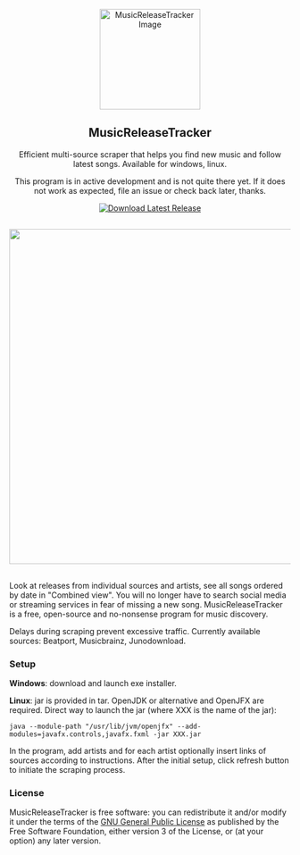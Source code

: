 <p align="center">
  <img src="https://github.com/BLCK-B/MusicReleaseTracker/assets/123077751/f432e824-6772-401e-8419-90da707887f4" width="180px" alt="MusicReleaseTracker Image">
</p>

<h2 align="center">MusicReleaseTracker</h2>

<p align="center">
Efficient multi-source scraper that helps you find new music and follow latest songs. Available for windows, linux.
</p>
<p align="center">
This program is in active development and is not quite there yet. If it does not work as expected, file an issue or check back later, thanks.
</p>

<p align="center">
  <a href="https://github.com/BLCK-B/MusicReleaseTracker/releases/latest">
    <img src="https://img.shields.io/github/v/release/BLCK-B/MusicReleaseTracker?label=Download%20Latest%20Release&sort=semver" alt="Download Latest Release">
  </a>
</p>

##

<img src="https://github.com/BLCK-B/MusicReleaseTracker/assets/123077751/2299bf41-7b3f-4992-86b6-d828b8ff23b7" width="600px"/>

##

Look at releases from individual sources and artists, see all songs ordered by date in "Combined view".
You will no longer have to search social media or streaming services in fear of missing a new song. MusicReleaseTracker is a free, open-source and no-nonsense program for music discovery.

Delays during scraping prevent excessive traffic. Currently available sources: Beatport, Musicbrainz, Junodownload.

### Setup

**Windows**: download and launch exe installer.

**Linux**: jar is provided in tar. OpenJDK or alternative and OpenJFX are required. Direct way to launch the jar (where XXX is the name of the jar):
```
java --module-path "/usr/lib/jvm/openjfx" --add-modules=javafx.controls,javafx.fxml -jar XXX.jar
```

In the program, add artists and for each artist optionally insert links of sources according to instructions.
After the initial setup, click refresh button to initiate the scraping process.

### License

MusicReleaseTracker is free software: you can redistribute it and/or modify it under the terms of the [GNU General Public License](https://www.gnu.org/licenses/gpl-3.0.html) as published by the Free Software Foundation, either version 3 of the License, or (at your option) any later version.

